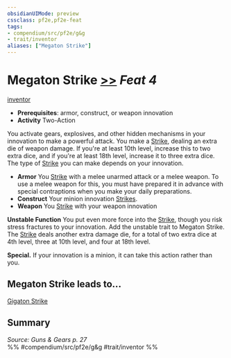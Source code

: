 ```yaml
---
obsidianUIMode: preview
cssclass: pf2e,pf2e-feat
tags:
- compendium/src/pf2e/g&g
- trait/inventor
aliases: ["Megaton Strike"]
---
```

# Megaton Strike  [>>](chapter-9-playing-the-game.md#Actions "Two-Action") *Feat 4*  
[inventor](Reference/Rules/Traits/inventor-g-g.md "Inventor Class Trait")  

- **Prerequisites**: armor, construct, or weapon innovation
- **Activity** Two-Action

You activate gears, explosives, and other hidden mechanisms in your innovation to make a powerful attack. You make a [Strike](strike.md), dealing an extra die of weapon damage. If you're at least 10th level, increase this to two extra dice, and if you're at least 18th level, increase it to three extra dice. The type of [Strike](strike.md) you can make depends on your innovation.

- **Armor** You [Strike](strike.md) with a melee unarmed attack or a melee weapon. To use a melee weapon for this, you must have prepared it in advance with special contraptions when you make your daily preparations.
- **Construct** Your minion innovation [Strikes](strike.md).
- **Weapon** You [Strike](strike.md) with your weapon innovation

**Unstable Function** You put even more force into the [Strike](strike.md), though you risk stress fractures to your innovation. Add the unstable trait to Megaton Strike. The [Strike](strike.md) deals another extra damage die, for a total of two extra dice at 4th level, three at 10th level, and four at 18th level.

**Special.** If your innovation is a minion, it can take this action rather than you.

## Megaton Strike leads to...

[Gigaton Strike](gigaton-strike-g-g.md)

## Summary

*Source: Guns & Gears p. 27*  
%% #compendium/src/pf2e/g&g #trait/inventor %%